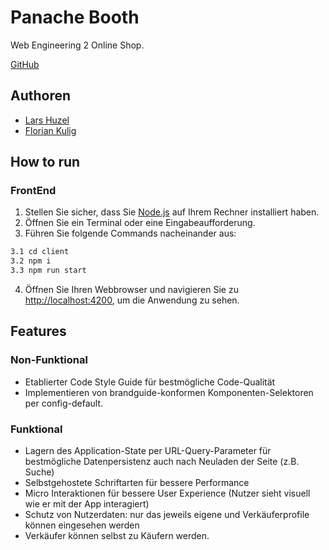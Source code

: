 # Panache Booth

Web Engineering 2 Online Shop.

[GitHub](https://github.com/floriankulig/panache-booth)

## Authoren

- [Lars Huzel](https://github.com/lars-1503)
- [Florian Kulig](https://github.com/floriankulig)

## How to run

### FrontEnd

1. Stellen Sie sicher, dass Sie [Node.js](https://nodejs.org/en) auf Ihrem Rechner installiert haben.
2. Öffnen Sie ein Terminal oder eine Eingabeaufforderung.
3. Führen Sie folgende Commands nacheinander aus:

```bash
3.1 cd client
3.2 npm i
3.3 npm run start
```

4. Öffnen Sie Ihren Webbrowser und navigieren Sie zu [http://localhost:4200](http://localhost:4200), um die Anwendung zu sehen.

## Features

### Non-Funktional

- Etablierter Code Style Guide für bestmögliche Code-Qualität
- Implementieren von brandguide-konformen Komponenten-Selektoren per config-default.

### Funktional

- Lagern des Application-State per URL-Query-Parameter für bestmögliche Datenpersistenz auch nach Neuladen der Seite (z.B. Suche)
- Selbstgehostete Schriftarten für bessere Performance
- Micro Interaktionen für bessere User Experience (Nutzer sieht visuell wie er mit der App interagiert)
- Schutz von Nutzerdaten: nur das jeweils eigene und Verkäuferprofile können eingesehen werden
- Verkäufer können selbst zu Käufern werden.
